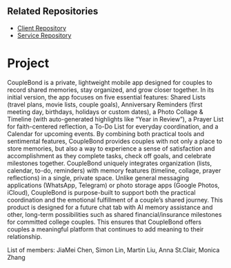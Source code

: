 ## Related Repositories
- [Client Repository]([https://github.com/your-org/your-client-repo](https://github.com/calvin-cs262-fall2025-teamH/Client))
- [Service Repository]([https://github.com/your-org/your-service-repo](https://github.com/calvin-cs262-fall2025-teamH/Service))


# Project

CoupleBond is a private, lightweight mobile app designed for couples to record shared memories, stay organized, and grow closer together. In its initial version, the app focuses on five essential features: Shared Lists (travel plans, movie lists, couple goals), Anniversary Reminders (first meeting day, birthdays, holidays or custom dates), a Photo Collage & Timeline (with auto-generated highlights like “Year in Review”), a Prayer List for faith-centered reflection, a To-Do List for everyday coordination, and a Calendar for upcoming events. By combining both practical tools and sentimental features, CoupleBond provides couples with not only a place to store memories, but also a way to experience a sense of satisfaction and accomplishment as they complete tasks, check off goals, and celebrate milestones together.
CoupleBond uniquely integrates organization (lists, calendar, to-do, reminders) with memory features (timeline, collage, prayer reflections) in a single, private space. Unlike general messaging applications (WhatsApp, Telegram) or photo storage apps (Google Photos, iCloud), CoupleBond is purpose-built to support both the practical coordination and the emotional fulfillment of a couple’s shared journey.
This product is designed for a future chat tab with AI memory assistance and other, long-term possibilities such as shared financial/insurance milestones for committed college couples. This ensures that CoupleBond offers couples a meaningful platform that continues to add meaning to their relationship. 

List of members: 
JiaMei Chen,
Simon Lin,
Martin Liu,
Anna St.Clair,
Monica Zhang

